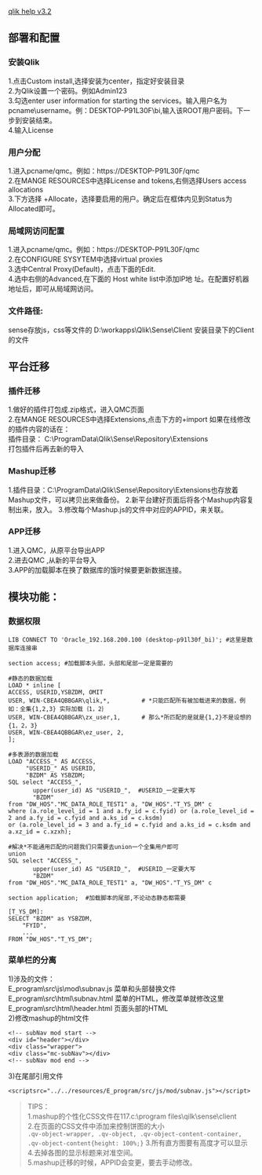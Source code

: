 [qlik help v3.2](https://help.qlik.com/zh-CN/sense/3.2/Content/Home.htm)

## 部署和配置

### 安装Qlik  
1.点击Custom install,选择安装为center，指定好安装目录  
2.为Qlik设置一个密码。例如Admin123  
3.勾选enter user information for starting the services。输入用户名为pcname\username。例：DESKTOP-P91L30F\bi,输入该ROOT用户密码。下一步到安装结束。  
4.输入License

### 用户分配  
1.进入pcname/qmc。例如：https://DESKTOP-P91L30F/qmc  
2.在MANGE RESOURCES中选择License and tokens,右侧选择Users access allocations  
3.下方选择 +Allocate，选择要启用的用户。确定后在框体内见到Status为Allocated即可。
 
### 局域网访问配置
1.进入pcname/qmc。例如：https://DESKTOP-P91L30F/qmc  
2.在CONFIGURE SYSYTEM中选择virtual proxies  
3.选中Central Proxy(Default)，点击下面的Edit.  
4.选中右侧的Advanced,在下面的 Host white list中添加IP地  址。在配置好机器地址后，即可从局域网访问。
 
### 文件路径:
sense存放js，css等文件的 D:\workapps\Qlik\Sense\Client  安装目录下的Client的文件 

## 平台迁移 

### 插件迁移  
1.做好的插件打包成.zip格式，进入QMC页面  
2.在MANGE RESOURCES中选择Extensions,点击下方的+import
 如果在线修改的插件内容的话在：  
插件目录：   C:\ProgramData\Qlik\Sense\Repository\Extensions  
打包插件后再去新的导入
 
### Mashup迁移
1.插件目录：C:\ProgramData\Qlik\Sense\Repository\Extensions也存放着Mashup文件，可以拷贝出来做备份。
2.新平台建好页面后将各个Mashup内容复制出来，放入。
3.修改每个Mashup.js的文件中对应的APPID，来关联。
 
### APP迁移  
1.进入QMC，从原平台导出APP  
2.进去QMC ,从新的平台导入  
3.APP的加载脚本在换了数据库的饿时候要更新数据连接。
 


## 模块功能：
### 数据权限
```
LIB CONNECT TO 'Oracle_192.168.200.100 (desktop-p91l30f_bi)'; #这里是数据库连接串

section access; #加载脚本头部，头部和尾部一定是需要的

#静态的数据加载
LOAD * inline [
ACCESS, USERID,YSBZDM, OMIT
USER, WIN-CBEA4QBBGAR\qlik,*,         # *只能匹配所有被加载进来的数据，例如：全集{1,2,3} 实际加载｛1，2｝
USER, WIN-CBEA4QBBGAR\zx_user,1,      # 那么*所匹配的是就是{1,2}不是设想的{1，2，3}
USER, WIN-CBEA4QBBGAR\ez_user, 2,
];

#多表源的数据加载
LOAD "ACCESS_" AS ACCESS,
     "USERID_" AS USERID,
     "BZDM" AS YSBZDM;
SQL select "ACCESS_", 
       upper(user_id) AS "USERID_",  #USERID_一定要大写
       "BZDM"
from "DW_HOS"."MC_DATA_ROLE_TEST1" a, "DW_HOS"."T_YS_DM" c
where (a.role_level_id = 1 and a.fy_id = c.fyid) or (a.role_level_id = 2 and a.fy_id = c.fyid and a.ks_id = c.ksdm)
or (a.role_level_id = 3 and a.fy_id = c.fyid and a.ks_id = c.ksdm and a.xz_id = c.xzxh);

#解决*不能通用匹配的问题我们只需要去union一个全集用户即可
union
SQL select "ACCESS_", 
       upper(user_id) AS "USERID_",  #USERID_一定要大写
       "BZDM"
from "DW_HOS"."MC_DATA_ROLE_TEST1" a, "DW_HOS"."T_YS_DM" c

section application;  #加载脚本的尾部,不论动态静态都需要

[T_YS_DM]:
SELECT "BZDM" as YSBZDM, 
	"FYID", 
    ...
FROM "DW_HOS"."T_YS_DM";
```
 
### 菜单栏的分离
1)涉及的文件：  
E_program\src\js\mod\subnav.js    菜单和头部替换文件  
E_program\src\html\subnav.html   菜单的HTML，修改菜单就修改这里  
E_program\src\html\header.html   页面头部的HTML  
2)修改mashup的html文件
```
<!-- subNav mod start -->
<div id="header"></div>
<div class="wrapper">
<div class="mc-subNav"></div>
<!-- subNav mod end -->
```
3)在尾部引用文件
```
<scriptsrc="../../resources/E_program/src/js/mod/subnav.js"></script>
```

>TIPS：  
    1.mashup的个性化CSS文件在117.c:\program files\qilk\sense\client  
    2.在页面的CSS文件中添加来控制饼图的大小  
    ```
    .qv-object-wrapper, .qv-object, .qv-object-content-container, .qv-object-content{height: 100%;}
    ```
    3.所有直方图要有高度才可以显示  
    4.去掉各图的显示标题来对准空间。  
    5.mashup迁移的时候，APPID会变更，要去手动修改。